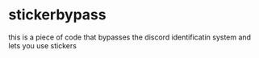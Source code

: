 # stickerbypass
this is a piece of code that bypasses the discord identificatin system and lets you use stickers
